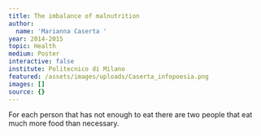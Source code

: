 ```yaml
---
title: The imbalance of malnutrition
author:
  name: 'Marianna Caserta '
year: 2014-2015
topic: Health
medium: Poster
interactive: false
institute: Politecnico di Milano
featured: /assets/images/uploads/Caserta_infopoesia.png
images: []
source: {}
---
```

For each person that has not enough to eat there are two people that eat much more food than necessary.
